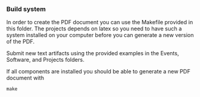 ### Build system

In order to create the PDF document you can use the Makefile provided in this folder. The projects depends on latex so you need to have such a system installed on your computer before you can generate a new version of the PDF.

Submit new text artifacts using the provided examples in the Events, Software, and Projects folders.

If all components are installed you should be able to generate a new PDF document with
```
make
```